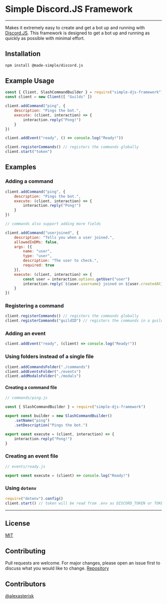 # Simple Discord.JS Framework

---

Makes it extremely easy to create and get a bot up and running with [Discord.JS](https://discord.js.org/#/). This framework is designed to get a bot up and running as quickly as possible with minimal effort.

## Installation

```bash
npm install @made-simple/discord.js
```

## Example Usage

```js
const { Client, SlashCommandBuilder } = require("simple-djs-framework")
const client = new Client([ "Guilds" ])

client.addCommand("ping", {
    description: "Pings the bot.",
    execute: (client, interaction) => {
        interaction.reply("Pong!")
    }
})

client.addEvent("ready", () => console.log("Ready!"))

client.registerCommands() // registers the commands globally
client.start("token")
```

## Examples

### Adding a command

```js
client.addCommand("ping", {
    description: "Pings the bot.",
    execute: (client, interaction) => {
        interaction.reply("Pong!")
    }
})

// commands also support adding more fields

client.addCommand("userjoined", {
    description: "Tells you when a user joined.",
    allowedInDMs: false,
    args: [{
        name: "user",
        type: "user",
        description: "The user to check.",
        required: true
    }],
    execute: (client, interaction) => {
        const user = interaction.options.getUser("user")
        interaction.reply(`${user.username} joined on ${user.createdAt}`)
    }
})
```

### Registering a command

```js
client.registerCommands() // registers the commands globally
client.registerCommands("guildID") // registers the commands in a guild
```

### Adding an event

```js
client.addEvent("ready", (client) => console.log("Ready!"))
```

### Using folders instead of a single file

```js
client.addCommandsFolder("./commands")
client.addEventsFolder("./events")
client.addModalsFolder("./modals")
```

#### Creating a command file

```js
// commands/ping.js

const { SlashCommandBuilder } = require("simple-djs-framework")

export const builder = new SlashCommandBuilder()
    .setName("ping")
    .setDescription("Pings the bot.")

export const execute = (client, interaction) => {
    interaction.reply("Pong!")
}
```

### Creating an event file

```js
// events/ready.js

export const execute = (client) => console.log("Ready!")
```

### Using `dotenv`

```js
require("dotenv").config()
client.start() // token will be read from .env as DISCORD_TOKEN or TOKEN
```

---

## License

[MIT](https://choosealicense.com/licenses/mit/)

## Contributing

Pull requests are welcome. For major changes, please open an issue first to discuss what you would like to change.
[Repository](https://github.com/alexasterisk/simple-djs-framework)

## Contributors

[@alexasterisk](https://github.com/alexasterisk)
